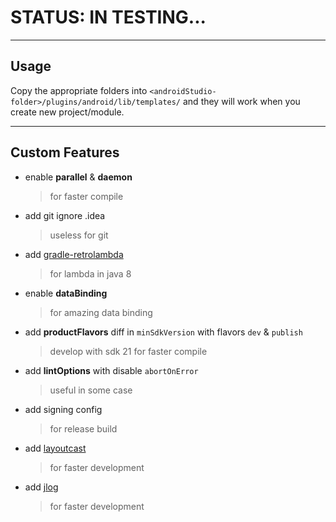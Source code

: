 # STATUS: IN TESTING...

------

## Usage

Copy the appropriate folders into `<androidStudio-folder>/plugins/android/lib/templates/` and they will work when you create new project/module.

------

## Custom Features

* enable **parallel** & **daemon**
  
  > for faster compile

* add git ignore .idea
  
  > useless for git

* add [gradle-retrolambda](https://github.com/evant/gradle-retrolambda)
  
  > for lambda in java 8

* enable **dataBinding**
  
  > for amazing data binding

* add **productFlavors** diff in `minSdkVersion` with flavors `dev` & `publish`
  
  > develop with sdk 21 for faster compile

* add **lintOptions** with disable `abortOnError`
  
  > useful in some case

* add signing config
  
  > for release build
  
* add [layoutcast](https://github.com/mmin18/LayoutCast)

  > for faster development

* add [jlog](https://github.com/JiongBull/jlog)

  > for faster development